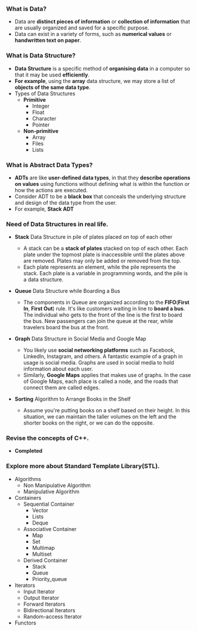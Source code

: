 ### What is Data?
- Data are **distinct pieces of information** or **collection of information** that are usually organized and saved for a specific purpose. 
- Data can exist in a variety of forms, such as **numerical values** or **handwritten text on paper**.

### What is Data Structure?
- **Data Structure** is a specific method of **organising data** in a computer so that it may be used **efficiently**.
- **For example**, using the **array** data structure, we may store a list of **objects of the same data type**.
- Types of Data Structures
  - **Primitive**
    - Integer
    - Float
    - Character
    - Pointer
  - **Non-primitive**
    - Array
    - Files
    - Lists 

### What is Abstract Data Types?
- **ADTs** are like **user-defined data types**, in that they **describe operations on values** using functions without defining what is within the function or how the actions are executed.
- Consider ADT to be a **black box** that conceals the underlying structure and design of the data type from the user.
- For example, **Stack ADT**

### Need of Data Structures in real life.
- **Stack** Data Structure in pile of plates placed on top of each other
  - A stack can be a **stack of plates** stacked on top of each other. Each plate under the topmost plate is inaccessible until the plates above are removed. Plates may only be added or removed from the top.
  - Each plate represents an element, while the pile represents the stack. Each plate is a variable in programming words, and the pile is a data structure.

- **Queue** Data Structure while Boarding a Bus
  - The components in Queue are organized according to the **FIFO**(**First In**, **First Out**) rule. It's like customers waiting in line to **board a bus**. The individual who gets to the front of the line is the first to board the bus. New passengers can join the queue at the rear, while travelers board the bus at the front.


- **Graph** Data Structure in Social Media and Google Map
  -  You likely use **social networking platforms** such as Facebook, LinkedIn, Instagram, and others. A fantastic example of a graph in usage is social media. Graphs are used in social media to hold information about each user.
  -  Similarly, **Google Maps** applies that makes use of graphs. In the case of Google Maps, each place is called a node, and the roads that connect them are called edges.


- **Sorting** Algorithm to Arrange Books in the Shelf
  - Assume you're putting books on a shelf based on their height. In this situation, we can maintain the taller volumes on the left and the shorter books on the right, or we can do the opposite.

### Revise the concepts of C++.
- **Completed**

### Explore more about Standard Template Library(STL).
- Algorithms
  - Non Manipulative Algorithm
  - Manipulative Algorithm
- Containers
  - Sequential Container
    - Vector
    - Lists
    - Deque
  - Associative Container
    - Map
    - Set
    - Multimap
    - Multiset
  - Derived Container
    - Stack
    - Queue
    - Priority_queue
- Iterators
  - Input Iterator
  - Output Iterator
  - Forward Iterators
  - Bidirectional Iterators
  - Random-access Iterator 
- Functors
